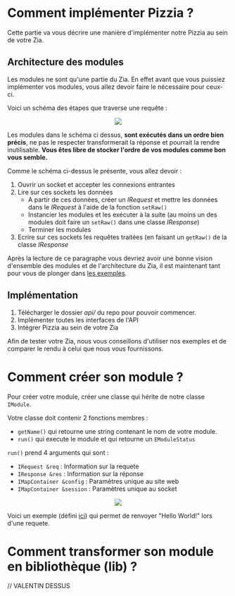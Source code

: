 
# Comment implémenter Pizzia ?
Cette partie va vous décrire une manière d'implémenter notre Pizzia au sein de votre Zia.
## Architecture des modules
Les modules ne sont qu'une partie du Zia. En effet avant que vous puissiez implémenter vos modules, vous allez devoir faire le nécessaire pour ceux-ci.  

Voici un schéma des étapes que traverse une requête :  

<p align="center">
	<img src="https://i.imgur.com/bvjzFcT.png">
</p>

Les modules dans le schéma ci dessus, **sont exécutés dans un ordre bien précis**, ne pas le respecter transformerait la réponse et pourrait la rendre inutilisable. **Vous êtes libre de stocker l'ordre de vos modules comme bon vous semble.**

Comme le schéma ci-dessus le présente, vous allez devoir :
 1. Ouvrir un socket et accepter les connexions entrantes
 2. Lire sur ces sockets les données
	 - A partir de ces données, créer un *IRequest* et mettre les données dans le *IRequest* à l'aide de la fonction ```setRaw() ```
	 - Instancier les modules et les exécuter à la suite (au moins un des modules doit faire un ```setRaw()``` dans une classe *IResponse*)
	 - Terminer les modules
3. Ecrire sur ces sockets les requêtes traitées (en faisant un ```getRaw()``` de la classe *IResponse*

Après la lecture de ce paragraphe vous devriez avoir une bonne vision d'ensemble des modules et de l'architecture du Zia, il est maintenant tant pour vous de plonger dans [les exemples](https://github.com/ThomFree/Pizzia/tree/master/mods).

## Implémentation
1. Télécharger le dossier *api/* du repo pour pouvoir commencer.
2. Implémenter toutes les interfaces de l'API
3. Intégrer Pizzia au sein de votre Zia

Afin de tester votre Zia, nous vous conseillons d'utiliser nos exemples et de comparer le rendu à celui que nous vous fournissons.
# Comment créer son module ?
Pour créer votre module, créer une classe qui hérite de notre classe ```IModule```.

Votre classe doit contenir 2 fonctions membres :

- ```getName()``` qui retourne une string contenant le nom de votre module.
- ```run()``` qui execute le module et qui retourne un ```EModuleStatus```

```run()``` prend 4 arguments qui sont :

- ```IRequest &req``` : Information sur la requete
- ```IResponse &res``` : Information sur la réponse
- ```IMapContainer &config``` : Paramètres unique au site web
- ```IMapContainer &session``` : Paramètres unique au socket


<p align="center">
	<img src="https://i.imgur.com/oH39LSz.png">
</p>

Voici un exemple (défini [ici](https://github.com/ThomFree/Pizzia/tree/master/mods/easy-HelloWorld)) qui permet de renvoyer "Hello World!" lors d'une requete.

# Comment transformer son module en bibliothèque (lib) ?
// VALENTIN DESSUS
